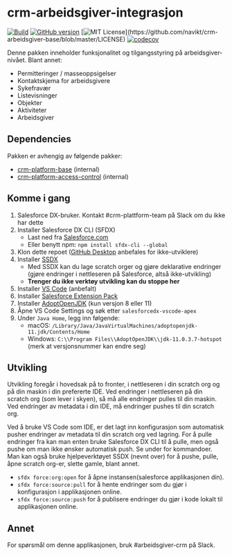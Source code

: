 # crm-arbeidsgiver-integrasjon

[![Build](https://github.com/navikt/crm-arbeidsgiver-base/workflows/master/badge.svg)](https://github.com/navikt/crm-arbeidsgiver-base/actions?query=workflow%3ABuild)
[![GitHub version](https://badgen.net/github/release/navikt/crm-arbeidsgiver-base/stable)](https://github.com/navikt/crm-arbeidsgiver-base)
[![MIT License](https://img.shields.io/apm/l/atomic-design-ui.svg?)](https://github.com/navikt/crm-arbeidsgiver-base/blob/master/LICENSE)
[![codecov](https://codecov.io/gh/navikt/crm-arbeidsgiver-base/branch/master/graph/badge.svg)](https://codecov.io/gh/navikt/crm-arbeidsgiver-base)

Denne pakken inneholder funksjonalitet og tilgangsstyring på arbeidsgiver-nivået. Blant annet:

- Permitteringer / masseoppsigelser
- Kontaktskjema for arbeidsgivere
- Sykefravær
- Listevisninger
- Objekter
- Aktiviteter
- Arbeidsgiver

## Dependencies

Pakken er avhengig av følgende pakker:

* [crm-platform-base](https://github.com/navikt/crm-platform-base) (internal)
* [crm-platform-access-control](https://github.com/navikt/crm-platform-access-control) (internal)


## Komme i gang

1. Salesforce DX-bruker. Kontakt #crm-plattform-team på Slack om du ikke har dette
2. Installer Salesforce DX CLI (SFDX)
	- Last ned fra [Salesforce.com](https://developer.salesforce.com/tools/sfdxcli)
    - Eller benytt npm: `npm install sfdx-cli --global`
3. Klon dette repoet ([GitHub Desktop](https://desktop.github.com) anbefales for ikke-utviklere)
4. Installer [SSDX](https://github.com/navikt/ssdx)
    - Med SSDX kan du lage scratch orger og gjøre deklarative endringer (gjøre endringer i nettleseren på Salesforce, altså ikke-utvikling)
	- **Trenger du ikke verktøy utvikling kan du stoppe her**
5. Installer [VS Code](https://code.visualstudio.com) (anbefalt)
6. Installer [Salesforce Extension Pack](https://marketplace.visualstudio.com/items?itemName=salesforce.salesforcedx-vscode)
7. Installer [AdoptOpenJDK](https://adoptopenjdk.net) (kun versjon 8 eller 11)
8. Åpne VS Code Settings og søk etter `salesforcedx-vscode-apex`
9. Under `Java Home`, legg inn følgende:
    - macOS: `/Library/Java/JavaVirtualMachines/adoptopenjdk-11.jdk/Contents/Home`
    - Windows: `C:\\Program Files\\AdoptOpenJDK\\jdk-11.0.3.7-hotspot` (merk at versjonsnummer kan endre seg)

## Utvikling

Utvikling foregår i hovedsak på to fronter, i nettleseren i din scratch org og på din maskin i din prefererte IDE. Ved endringer i nettleseren på din scratch org (som lever i skyen), så må alle endringer pulles til din maskin. Ved endringer av metadata i din IDE, må endringer pushes til din scratch org.

Ved å bruke VS Code som IDE, er det lagt inn konfigurasjon som automatisk pusher endringer av metadata til din scratch org ved lagring. For å pulle endringer fra kan man enten bruke Salesforce DX CLI til å pulle, men også pushe om man ikke ønsker automatisk push. Se under for kommandoer. Man kan også bruke hjelpeverktøyet SSDX (nevnt over) for å pushe, pulle, åpne scratch org-er, slette gamle, blant annet.

* `sfdx force:org:open` for å åpne instansen(salesforce applikasjonen din).
* `sfdx force:source:pull` for å hente endringer som du gjør i konfigurasjon i applikasjonen online.
* `sfdx force:source:push` for å publisere endringer du gjør i kode lokalt til applikasjonen online.

## Annet

For spørsmål om denne applikasjonen, bruk #arbeidsgiver-crm på Slack.
